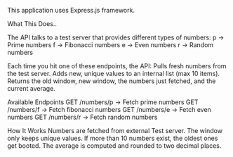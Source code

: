 This application uses Express.js framework.

What This Does..

The API talks to a test server that provides different types of numbers:
p → Prime numbers
f → Fibonacci numbers
e → Even numbers
r → Random numbers

Each time you hit one of these endpoints, the API:
Pulls fresh numbers from the test server.
Adds new, unique values to an internal list (max 10 items).
Returns the old window, new window, the numbers just fetched, and the current average.

Available Endpoints
GET /numbers/p → Fetch prime numbers
GET /numbers/f → Fetch fibonacci numbers
GET /numbers/e → Fetch even numbers
GET /numbers/r → Fetch random numbers

How It Works
Numbers are fetched from external Test server.
The window only keeps unique values.
If more than 10 numbers exist, the oldest ones get booted.
The average is computed and rounded to two decimal places.

